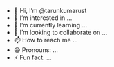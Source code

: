 - 👋 Hi, I’m @tarunkumarust
- 👀 I’m interested in ...
- 🌱 I’m currently learning ...
- 💞️ I’m looking to collaborate on ...
- 📫 How to reach me ...
- 😄 Pronouns: ...
- ⚡ Fun fact: ...

<!---
tarunkumarust/tarunkumarust is a ✨ special ✨ repository because its `README.md` (this file) appears on your GitHub profile.
You can click the Preview link to take a look at your changes.
--->
